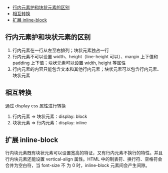 
<!-- vim-markdown-toc GitLab -->

* [行内元素护和块状元素的区别](#行内元素护和块状元素的区别)
* [相互转换](#相互转换)
* [扩展 inline-block](#扩展-inline-block)

<!-- vim-markdown-toc -->

## 行内元素护和块状元素的区别

1. 行内元素在一行从左至右排列；块状元素独占一行
2. 行内元素不可以设置 width、height（line-height 可以）、margin 上下值和 padding 上下值；块状元素可以设置 width, height 等属性
3. 行内元素的内容只能包含文本和其他行内元素；块状元素可以包含行内元素、块状元素

## 相互转换

通过 display css 属性进行转换

1. 行内元素 => 块状元素：display: block
2. 块状元素 => 行内元素：display: inline

## 扩展 inline-block

行内块元素既有块状元素可以设置宽高的特证，又有行内元素不换行的特性。并且行内块元素还能设置 vertical-align 属性。HTML 中的制表符、换行符、空格符会合并为空白符，当 font-size 不
为 0 时，inline-block 元素间会产生间隙。
